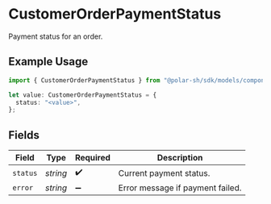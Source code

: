 # CustomerOrderPaymentStatus

Payment status for an order.

## Example Usage

```typescript
import { CustomerOrderPaymentStatus } from "@polar-sh/sdk/models/components/customerorderpaymentstatus.js";

let value: CustomerOrderPaymentStatus = {
  status: "<value>",
};
```

## Fields

| Field                            | Type                             | Required                         | Description                      |
| -------------------------------- | -------------------------------- | -------------------------------- | -------------------------------- |
| `status`                         | *string*                         | :heavy_check_mark:               | Current payment status.          |
| `error`                          | *string*                         | :heavy_minus_sign:               | Error message if payment failed. |